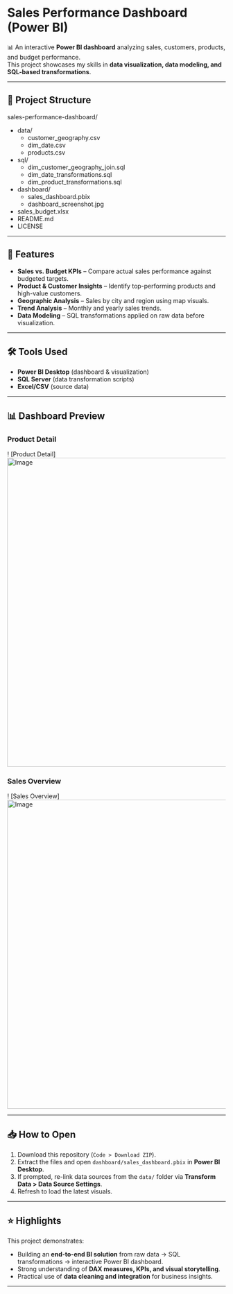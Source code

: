 # Sales Performance Dashboard (Power BI)

📊 An interactive **Power BI dashboard** analyzing sales, customers, products, and budget performance.  
This project showcases my skills in **data visualization, data modeling, and SQL-based transformations**.

---

## 📂 Project Structure
sales-performance-dashboard/
- data/
    -   customer_geography.csv
    -   dim_date.csv
    -   products.csv
- sql/
    -   dim_customer_geography_join.sql
    -   dim_date_transformations.sql
    -   dim_product_transformations.sql
- dashboard/
    -   sales_dashboard.pbix
    -   dashboard_screenshot.jpg
- sales_budget.xlsx
- README.md
- LICENSE

---

## 🚀 Features
- **Sales vs. Budget KPIs** – Compare actual sales performance against budgeted targets.  
- **Product & Customer Insights** – Identify top-performing products and high-value customers.  
- **Geographic Analysis** – Sales by city and region using map visuals.  
- **Trend Analysis** – Monthly and yearly sales trends.  
- **Data Modeling** – SQL transformations applied on raw data before visualization.  

---

## 🛠 Tools Used
- **Power BI Desktop** (dashboard & visualization)  
- **SQL Server** (data transformation scripts)  
- **Excel/CSV** (source data)  

---

## 📊 Dashboard Preview
### Product Detail  
! [Product Detail] <img width="1280" height="713" alt="Image" src="https://github.com/user-attachments/assets/2cff71b0-934f-4501-a4b2-4589719c85fd" />

### Sales Overview
! [Sales Overview] <img width="1280" height="713" alt="Image" src="https://github.com/user-attachments/assets/7226443d-47ab-442c-8d74-704b1a0a3057" />

---

## 📥 How to Open
1. Download this repository (`Code > Download ZIP`).  
2. Extract the files and open `dashboard/sales_dashboard.pbix` in **Power BI Desktop**.  
3. If prompted, re-link data sources from the `data/` folder via **Transform Data > Data Source Settings**.  
4. Refresh to load the latest visuals.  

---

## ⭐ Highlights
This project demonstrates:
- Building an **end-to-end BI solution** from raw data → SQL transformations → interactive Power BI dashboard.  
- Strong understanding of **DAX measures, KPIs, and visual storytelling**.  
- Practical use of **data cleaning and integration** for business insights.  

---
